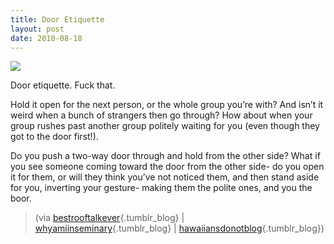 ```yaml
---
title: Door Etiquette
layout: post
date: 2010-08-18
---
```

![][1]

Door etiquette. Fuck that.

Hold it open for the next person, or the whole group you&rsquo;re with? And isn&rsquo;t it weird when a bunch of strangers then go through? How about when your group rushes past another group politely waiting for you (even though they got to the door first!).

Do you push a two-way door through and hold from the other side? What if you see someone coming toward the door from the other side- do you open it for them, or will they think you&rsquo;ve not noticed them, and then stand aside for you, inverting your gesture- making them the polite ones, and you the boor.

> (via&nbsp;[bestrooftalkever][2]{.tumblr_blog} | [whyamiinseminary][3]{.tumblr_blog}&nbsp;|&nbsp;[hawaiiansdonotblog][4]{.tumblr_blog})

 [1]: https://25.media.tumblr.com/tumblr_l7cpmfbSwR1qaqkolo1_400.jpg
 [2]: http://bestrooftalkever.com/post/972635618/via-whyamiinseminary-hawaiiansdonotblog
 [3]: http://whyamiinseminary.tumblr.com/post/972631992/davereed-hawaiiansdonotblog-yup-i-like
 [4]: http://hawaiiansdonotblog.tumblr.com/post/972136796/yup


